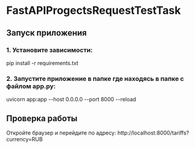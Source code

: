 # FastAPIProgectsRequestTestTask

## Запуск приложения
### 1. Установите зависимости:
pip install -r requirements.txt
### 2. Запустите приложение в папке где находясь в папке с файлом app.py:
uvicorn app:app --host 0.0.0.0 --port 8000 --reload
## Проверка работы
Откройте браузер и перейдите по адресу:
http://localhost:8000/tariffs?currency=RUB
